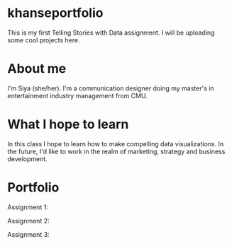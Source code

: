 # khanseportfolio
This is my first Telling Stories with Data assignment. I will be uploading some cool projects here.

# About me
I'm Siya (she/her). I'm a communication designer doing my master's in entertainment industry management from CMU.

# What I hope to learn
In this class I hope to learn how to make compelling data visualizations. In the future, I'd like to work in the realm of marketing, strategy and business development. 

# Portfolio
Assignment 1:

Assignment 2:

Assignment 3:

